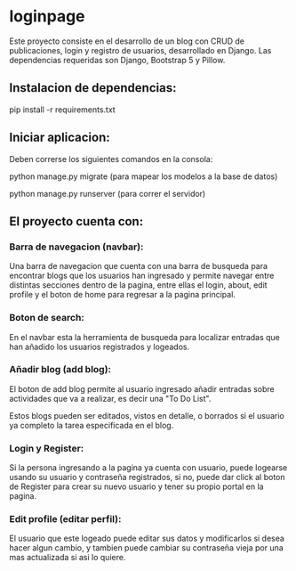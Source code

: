# loginpage

Este proyecto consiste en el desarrollo de un blog con CRUD de publicaciones, login y registro de usuarios, desarrollado en Django.
Las dependencias requeridas son Django, Bootstrap 5 y Pillow.

## Instalacion de dependencias:

pip install -r requirements.txt

## Iniciar aplicacion:

Deben correrse los siguientes comandos en la consola:

python manage.py migrate (para mapear los modelos a la base de datos)

python manage.py runserver (para correr el servidor)

## El proyecto cuenta con:

### Barra de navegacion (navbar):

Una barra de navegacion que cuenta con una barra de busqueda para encontrar blogs que los usuarios han ingresado y permite navegar entre distintas secciones dentro de la pagina, entre ellas el login, about, edit profile y el boton de home para regresar a la pagina principal.

### Boton de search:

En el navbar esta la herramienta de busqueda para localizar entradas que han añadido los usuarios registrados y logeados.

### Añadir blog (add blog):

El boton de add blog permite al usuario ingresado añadir entradas sobre actividades que va a realizar, es decir una "To Do List".

Estos blogs pueden ser editados, vistos en detalle, o borrados si el usuario ya completo la tarea especificada en el blog.

### Login y Register:

Si la persona ingresando a la pagina ya cuenta con usuario, puede logearse usando su usuario y contraseña registrados, si no, puede dar click al boton de Register para crear su nuevo usuario y tener su propio portal en la pagina.

### Edit profile (editar perfil):

El usuario que este logeado puede editar sus datos y modificarlos si desea hacer algun cambio, y tambien puede cambiar su contraseña vieja por una mas actualizada si asi lo quiere.